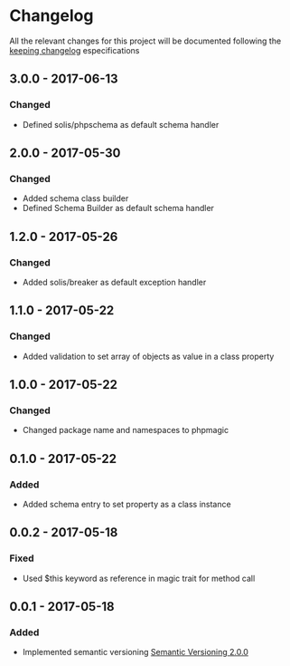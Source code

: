 # Changelog

All the relevant changes for this project will be documented following the [keeping changelog](http://keepachangelog.com/) especifications

## 3.0.0 - 2017-06-13

### Changed
- Defined solis/phpschema as default schema handler

## 2.0.0 - 2017-05-30

### Changed
- Added schema class builder
- Defined Schema Builder as default schema handler

## 1.2.0 - 2017-05-26

### Changed
- Added solis/breaker as default exception handler

## 1.1.0 - 2017-05-22

### Changed
- Added validation to set array of objects as value in a class property 

## 1.0.0 - 2017-05-22

### Changed
- Changed package name and namespaces to phpmagic

## 0.1.0 - 2017-05-22

### Added
- Added schema entry to set property as a class instance

## 0.0.2 - 2017-05-18

### Fixed
- Used $this keyword as reference in magic trait for method call 

## 0.0.1 - 2017-05-18

### Added
- Implemented semantic versioning [Semantic Versioning 2.0.0](http://semver.org/)
